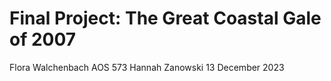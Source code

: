 # Final Project: The Great Coastal Gale of 2007

Flora Walchenbach
AOS 573
Hannah Zanowski
13 December 2023

